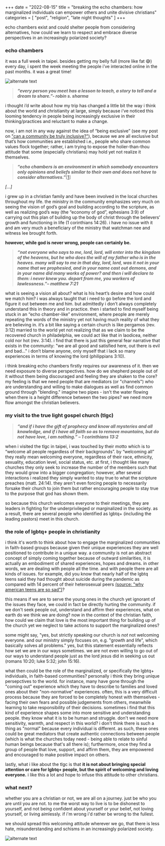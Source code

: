 +++
date = "2022-08-15"
title = "breaking the echo chambers: how marginalized individuals can empower others and unite divisive christians"
categories = [ "post", "religion", "late night thoughts" ]
+++

echo chambers exist and could shelter people from considering alternatives, how could we learn to respect and embrace diverse perspectives in an increasingly polarized society?

### echo chambers

it was a full week in taipei. besides getting my belly full (more like fat 😅) every day, i spent the week meeting the people i’ve interacted online in the past months. it was a great time!

![alternate text](/img/lunch.jpg)

> ***“every person you meet has a lesson to teach, a story to tell and a dream to share.”- robin s. sharma***

i thought i’d write about how my trip has changed a little bit the way i think about the world and christianity at large, simply because i’ve noticed this looming tendency in people being increasingly exclusive in their thinking/practices and reluctant to make a change.

now, i am not in any way against the idea of “being exclusive” (see my post on ["can a community be truly inclusive?"]), because we are all exclusive but that’s how communities are established i.e., people who share common values flock together; rather, i am trying to expose the holier-than-thou attitude that some (especially christians) may hold yet not realize it themselves.

> ***“echo chambers is an environment in which somebody encounters only opinions and beliefs similar to their own and does not have to consider alternatives.”***[[1]]

*[…]*

i grew up in a christian family and have been involved in the local churches throughout my life. the ministry in the community emphasizes very much on seeing the vision of god’s goal and building according to the scripture, as well as realizing god’s way (the “economy of god”, ephesians 3:9) of carrying out this plan of building up the body of christ through the believers’ growth and functioning in life (1 corinthians 14:26). i have no issue with it and am very much a beneficiary of the ministry that watchman nee and witness lee brought forth.

**however, while god is never wrong, people can certainly be.**

> ***“not everyone who says to me, lord, lord, will enter into the kingdom of the heavens, but he who does the will of my father who is in the heaves. many will say to me in that day, lord, lord, was it not in your name that we prophesied, and in your name cast out demons, and in your name did many works of power? and then i will declare to them: i never knew you. depart from me, you workers of lawlessness.”– matthew 7:21***

what is seeing a vision all about? what is his heart’s desire and how could we match him? i was always taught that i need to go before the lord and figure it out between me and him. but admittedly i don’t always completely understand this in theory and in practice. then i started to find myself being stuck in an “echo chamber-like” environment, where people are merely repeating the words of the ministry yet not having much reality of what they are believing in. it’s a bit like saying a certain church is like pergamos (rev. 3:12) married to the world yet not realizing that as we claim to be the recovered church in philadelphia, we could act like that in laodicea, neither cold nor hot (rev. 3:14). i find that there is just this general fear narrative that exists in the community: "we are all good and satisfied here, out there is evil and bad..." i don’t blame anyone, only myself that i lack so many experiences in terms of knowing the lord (philippians 3:10).

i think breaking echo chambers firstly requires our awareness of it. then we need exposure to diverse perspectives. how do we shepherd people out of it without them being discouraged and feeling they are shaken to the core? my feeling is that we need people that are mediators (or "channels") who are understanding and willing to make dialogues as well as find common ground through "blending." imagine two pipes - isn't the water flowing when there is a height difference between the two pipes? we need more flow amongst the christian believers.

### my visit to the true light gospel church (tlgc)

> ***“and if i have the gift of prophecy and know all mysteries and all knowledge, and if i have all faith so as to remove mountains, *but do not have love, i am nothing*.” – 1 corinthians 13:2***

when i visited the tlgc in taipei, i was touched by their motto which is to “welcome all people regardless of their backgrounds”. by “welcoming all” they really mean welcoming everyone, regardless of their race, ethnicity, sexuality, education level, social status, etc. at first, i thought like many churches they only seek to increase the number of the members such that they would grow into a bigger congregation; however, after several interactions i realized they simply wanted to stay true to what the scripture preaches (matt. 24:14). they aren't even forcing people to necessarily forsake their church to join them but rather encouraging people to stay true to the purpose that god has shown them. 

so because this church welcomes everyone to their meetings, they are leaders in fighting for the underprivileged or marginalized in the society. as a result, there are several people who identified as lgbtq+ (including the leading pastors) meet in this church.

### the role of lgbtq+ people in christianity

i think it's worth to think about how to engage the marginalized communities in faith-based groups because given their unique experiences they are well positioned to contribute in a unique way. a community is not an abstract concept of simply coming together because of outward similarities, it is actually an embodiment of shared experiences, hopes and dreams. in other words, we are dealing with people all the time. and with people there are all kinds of issues. for example, did you know that nearly half of the lgbtq teens said they had thought about suicide during the pandemic as compared with 14 percent of their heterosexual peers [(source: "why american teens are so sad")]?

this means if we are to serve the young ones in the church yet ignorant of the issues they face, we could in fact be directly hurting the community. if we don't seek people out, understand and affirm their experiences, what on earth do we think we are doing? now in the context of the christian faith, how could we claim that love is the most important thing for building up of the church yet we neglect to take actions to support the marginalized ones?

some might say, "yes, but strictly speaking our church is *not* not welcoming everyone. and our ministry simply focuses on, e.g. "growth and life", which basically solves all problems." yes, but this statement essentially reflects how set we are in our ways sometimes. we are not even willing to go out of our ways to understand people just as the lord jesus did in seeking us out (romans 10:20; luke 5:32; john 15:16).

what then could be the role of the marginalized, or specifically the lgbtq+ individuals, in faith-based communities? personally i think they bring unique persepctives to the world. for instance, many have gone through the "coming out" experience which they have to describe to families and loved ones about their "non-normative" experiences. often, this is a very difficult process because they are forced to be completely honest with themselves - facing their own fears and possible judgements from others, meanwhile learning to take responsibility of their decisions. sometimes i find that this kind of experience shapes some into more sensitive and understanding people. they know what it is to be human and struggle. don't we need more sensitivity, warmth, and respect in this world? i don't think there is such a thing as "normal" because every individual is different. as such, these ones could be great mediators that create authentic connections between people (which is what the churches today need - being able to relate to sinful human beings because that's all there is); furthermore, once they find a group of people that love, support, and affirm them, they are empowered and encouraged to make positive impact on others.

lastly, what i like about the tlgc is that **it is not about bringing special attention or care for lgbtq+ people, but the spirit of welcoming and loving everyone.** i like this a lot and hope to infuse this attitude to other christians.

### what next?

whether you are a christian or not, we are all on a journey. just be who you are until you are not. to me the worst way to live is to be dishonest to yourself, and not being confident about yourself or your belief, not loving yourself, or living aimlessly. if i'm wrong i'd rather be wrong to the fullest.

we should spread this welcoming attitude wherever we go, that there is less hate, misunderstanding and schisms in an increasingly polarized society.

![alternate text](/img/lgbt.jpg)

[1]: https://en.wikipedia.org/wiki/echo_chamber_(media)
["can a community be truly inclusive?"]:https://anotherblog.netlify.app/posts/2022-05-06/
[(source: "why american teens are so sad")]:https://www.theatlantic.com/newsletters/archive/2022/04/american-teens-sadness-depression-anxiety/629524/